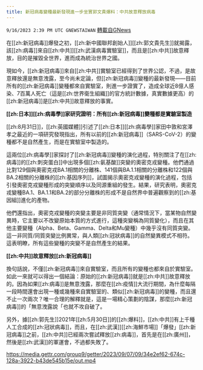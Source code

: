 ```yaml
---
title: 新冠病毒變種最新發現進一步坐實郭文貴爆料：中共故意釋放病毒
---
```

`9/16/2023 2:39 PM UTC GNEWSTAIWAN` [轉載自GNews](https://gnews.org/articles/1699275)


  
在[[zh:新冠病毒]]爆發之初，[[zh:新中國聯邦創始人]][[zh:郭文貴先生]]就揭露，該[[zh:病毒]]來自[[zh:中共]][[zh:武漢病毒實驗室]]，而且是[[zh:中共]]故意釋放，目的是摧毀全世界，進而成為統治世界之國。

現如今，[[zh:新冠病毒]]來自[[zh:中共]]實驗室已經得到了世界公認，不過，是故意釋放還是無意洩露，至今尚未定論，但[[zh:新冠病毒]]變種的最新發現——目前所有的[[zh:新冠病毒]]變種都來自實驗室，則進一步證實了，造成全球近8億人感染、7百萬人死亡（這是[[zh:世界衛生組織]]的官方統計數據，真實數據更高）的[[zh:新冠病毒]]是[[zh:中共]]故意釋放的事實。

  

**[[zh:日本]][[zh:病毒學]]家研究證明：所有[[zh:新冠病毒]]變種都是實驗室製造**

  

[[zh:8月31日]]，[[zh:英國媒體]]引述了[[zh:日本]][[zh:病毒學]]家田中敦和宮澤孝之最近的一項研究發現指出，所有以前的[[zh:新冠病毒]]（SARS-CoV-2）的變種都不是自然產生，而是在實驗室中製造的。

  

這兩位[[zh:病毒學]]家探討了[[zh:新冠病毒]]變種的演化過程，特別關注了在[[zh:病毒]]的[[zh:刺突蛋白]]中出現多個[[zh:氨基酸]]突變的奧密克戎變種。他們通過比對129個與奧密克戎BA.1相關的分離株、141個與BA.1.1相關的分離株和122個與BA.2相關的分離株的[[zh:基因序列]]，試圖揭示奧密克戎變種的演化過程，包括引發奧密克戎變種形成的突變順序以及同源重組的發生。結果，研究表明，奧密克戎變種BA.1、BA.1.1和BA.2的部分分離株的形成不是自然界中普遍觀察到的[[zh:基因組]]進化的產物。

  

他們還指出，奧密克戎變種的突變主要是非同質突變（通常情況下，當某物自然變異時，它主要以不改變原始本質的方式進行，這種突變稱為同質變化），而且在其他主要變種（Alpha、Beta、Gamma、Delta和Mu變種）中幾乎沒有同質突變。這一非同質/同質突變比例異常，與人類[[zh:冠狀病毒]]的自然變異模式不相符。這表明瞭，所有這些變種的突變不是自然產生的結果。

  

**[[zh:中共]]故意釋放[[zh:新冠病毒]]**

  

換句話說，不僅[[zh:新冠病毒]]來自實驗室，而且所有的變種也都來自於實驗室。如此一來就可以得出一個結論：原始的[[zh:新冠病毒]]就是[[zh:中共]]故意釋放的。因為如果[[zh:病毒]]是無意洩露，那麼在[[zh:疫情]]大流行期間，為什麼每隔一段時間還會出現一種或幾種來自實驗室的、類似[[zh:新冠病毒]]的變種，而且還不止一次兩次？唯一合理的解釋就是，這是一場精心策劃的陰謀，那麼[[zh:新冠病毒]]的「無意洩露說「也就不攻自破了。

  

另外，據[[zh:郭先生]]2021年[[zh:5月30日]]的[[zh:爆料]]，[[zh:中共]]有上千種人工合成的[[zh:冠狀病毒]]，而且，在[[zh:武漢]][[zh:海鮮市場]]「爆發」[[zh:新冠病毒]]之前，[[zh:中共]]已經兩次嘗試釋放[[zh:病毒]]，首先是在[[zh:廣州]]，然後是[[zh:武漢]]的軍運會，不過都失敗了。


https://media.gettr.com/group9/getter/2023/09/07/09/34e2ef62-674c-128a-3922-b43de545b15e/out.mp4


